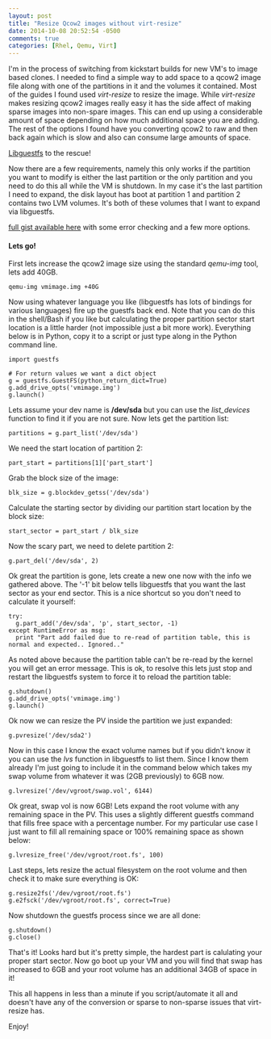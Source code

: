 ```yaml
---
layout: post
title: "Resize Qcow2 images without virt-resize"
date: 2014-10-08 20:52:54 -0500
comments: true
categories: [Rhel, Qemu, Virt]
---
```

I'm in the process of switching from kickstart builds for new VM's to image based clones.
I needed to find a simple way to add space to a qcow2 image file along with one of the partitions in it and the volumes it contained.
Most of the guides I found used *virt-resize* to resize the image.
While *virt-resize* makes resizing qcow2 images really easy it has the side affect of making sparse images into non-spare images.
This can end up using a considerable amount of space depending on how much additional space you are adding.
The rest of the options I found have you converting qcow2 to raw and then back again which is slow and also can consume large amounts of space.

[Libguestfs](http://libguestfs.org/guestfs.3.html) to the rescue!

Now there are a few requirements, namely this only works if the partition you want to modify is either the last partition or the only partition and you need to do this all while the VM is shutdown.
In my case it's the last partition I need to expand, the disk layout has boot at partition 1 and partition 2 contains two LVM volumes.
It's both of these volumes that I want to expand via libguestfs.

[full gist available here](https://gist.github.com/kholloway/ded725ea321ce8fe79c7) with some error checking and a few more options.

#### Lets go!

First lets increase the qcow2 image size using the standard *qemu-img* tool, lets add 40GB.

```
qemu-img vmimage.img +40G
```

Now using whatever language you like (libguestfs has lots of bindings for various languages) fire up the guestfs back end.
Note that you can do this in the shell/Bash if you like but calculating the proper partition sector start location is a little harder (not impossible just a bit more work).
Everything below is in Python, copy it to a script or just type along in the Python command line.

```
import guestfs

# For return values we want a dict object
g = guestfs.GuestFS(python_return_dict=True)
g.add_drive_opts('vmimage.img')
g.launch()
```

Lets assume your dev name is **/dev/sda** but you can use the *list_devices* function to find it if you are not sure.
Now lets get the partition list:

```
partitions = g.part_list('/dev/sda')
```

We need the start location of partition 2:

```
part_start = partitions[1]['part_start']
```

Grab the block size of the image:

```
blk_size = g.blockdev_getss('/dev/sda')
```

Calculate the starting sector by dividing our partition start location by the block size:

```
start_sector = part_start / blk_size
```

Now the scary part, we need to delete partition 2:

```
g.part_del('/dev/sda', 2)
```

Ok great the partition is gone, lets create a new one now with the info we gathered above.
The '-1' bit below tells libguestfs that you want the last sector as your end sector.
This is a nice shortcut so you don't need to calculate it yourself:

```
try:
  g.part_add('/dev/sda', 'p', start_sector, -1)
except RuntimeError as msg:
  print "Part add failed due to re-read of partition table, this is normal and expected.. Ignored.."
```

As noted above because the partition table can't be re-read by the kernel you will get an error message.
This is ok, to resolve this lets just stop and restart the libguestfs system to force it to reload the partition table:

```
g.shutdown()
g.add_drive_opts('vmimage.img')
g.launch()
```

Ok now we can resize the PV inside the partition we just expanded:

```
g.pvresize('/dev/sda2')
```

Now in this case I know the exact volume names but if you didn't know it you can use the *lvs* function in libguestfs to list them.
Since I know them already I'm just going to include it in the command below which takes my swap volume from whatever it was (2GB previously) to 6GB now.

```
g.lvresize('/dev/vgroot/swap.vol', 6144)
```

Ok great, swap vol is now 6GB!
Lets expand the root volume with any remaining space in the PV.
This uses a slightly different guestfs command that fills free space with a percentage number.
For my particular use case I just want to fill all remaining space or 100% remaining space as shown below:

```
g.lvresize_free('/dev/vgroot/root.fs', 100)
```

Last steps, lets resize the actual filesystem on the root volume and then check it to make sure everything is OK:

```
g.resize2fs('/dev/vgroot/root.fs')
g.e2fsck('/dev/vgroot/root.fs', correct=True)
```

Now shutdown the guestfs process since we are all done:

```
g.shutdown()
g.close()
```

That's it!
Looks hard but it's pretty simple, the hardest part is calulating your proper start sector.
Now go boot up your VM and you will find that swap has increased to 6GB and your root volume has an additional 34GB of space in it!

This all happens in less than a minute if you script/automate it all and doesn't have any of the conversion or sparse to non-sparse issues that virt-resize has.

Enjoy!




